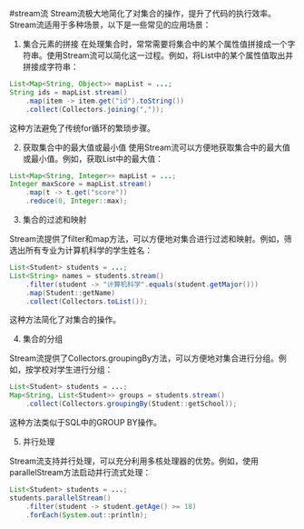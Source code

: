 #stream流
Stream流极大地简化了对集合的操作，提升了代码的执行效率。Stream流适用于多种场景，以下是一些常见的应用场景：

1. 集合元素的拼接
在处理集合时，常常需要将集合中的某个属性值拼接成一个字符串。使用Stream流可以简化这一过程。例如，将List中的某个属性值取出并拼接成字符串：
```java
List<Map<String, Object>> mapList = ...;
String ids = mapList.stream()
	.map(item -> item.get("id").toString())
	.collect(Collectors.joining(","));
```
这种方法避免了传统for循环的繁琐步骤。

2. 获取集合中的最大值或最小值
使用Stream流可以方便地获取集合中的最大值或最小值。例如，获取List中的最大值：
```java
List<Map<String, Integer>> mapList = ...;
Integer maxScore = mapList.stream()
	.map(t -> t.get("score"))
	.reduce(0, Integer::max);
```

3. 集合的过滤和映射

Stream流提供了filter和map方法，可以方便地对集合进行过滤和映射。例如，筛选出所有专业为计算机科学的学生姓名：

```java
List<Student> students = ...;
List<String> names = students.stream()
	.filter(student -> "计算机科学".equals(student.getMajor()))
	.map(Student::getName)
	.collect(Collectors.toList());
```

这种方法简化了对集合的操作。

4. 集合的分组

Stream流提供了Collectors.groupingBy方法，可以方便地对集合进行分组。例如，按学校对学生进行分组：

```java
List<Student> students = ...;
Map<String, List<Student>> groups = students.stream()
	.collect(Collectors.groupingBy(Student::getSchool));
```
这种方法类似于SQL中的GROUP BY操作。

5. 并行处理

Stream流支持并行处理，可以充分利用多核处理器的优势。例如，使用parallelStream方法启动并行流式处理：

```java
List<Student> students = ...;
students.parallelStream()
	.filter(student -> student.getAge() >= 18)
	.forEach(System.out::println);
```